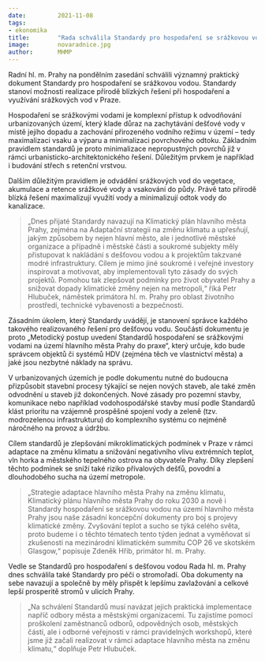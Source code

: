 ```yaml
---
date:         2021-11-08
tags:         
- ekonomika
title:        "Rada schválila Standardy pro hospodaření se srážkovou vodou. Žádné tepelné ostrovy, naopak přirozený vodní režim"
image: 	      novaradnice.jpg
author:       MHMP
---
```


 

Radní hl. m. Prahy na pondělním zasedání schválili významný praktický dokument Standardy pro hospodaření se srážkovou vodou. Standardy stanoví možnosti realizace přírodě blízkých řešení při hospodaření a využívání srážkových vod v Praze.

Hospodaření se srážkovými vodami je komplexní přístup k odvodňování urbanizovaných území, který klade důraz na zachytávání dešťové vody v místě jejího dopadu a zachování přirozeného vodního režimu v území – tedy maximalizaci vsaku a výparu a minimalizaci povrchového odtoku. Základním pravidlem standardů je proto minimalizace nepropustných povrchů již v rámci urbanisticko-architektonického řešení. Důležitým prvkem je například i budování střech s retenční vrstvou.

Dalším důležitým pravidlem je odvádění srážkových vod do vegetace, akumulace a retence srážkové vody a vsakování do půdy. Právě tato přírodě blízká řešení maximalizují využití vody a minimalizují odtok vody do kanalizace.

> „Dnes přijaté Standardy navazují na Klimatický plán hlavního města Prahy, zejména na Adaptační strategii na změnu klimatu a upřesňují, jakým způsobem by nejen hlavní město, ale i jednotlivé městské organizace a případně i městské části a soukromé subjekty měly přistupovat k nakládání s dešťovou vodou a k projektům takzvané modré infrastruktury. Cílem je mimo jiné soukromé i veřejné investory inspirovat a motivovat, aby implementovali tyto zásady do svých projektů. Pomohou tak zlepšovat podmínky pro život obyvatel Prahy a snižovat dopady klimatické změny nejen na metropoli,“ říká Petr Hlubuček, náměstek primátora hl. m. Prahy pro oblast životního prostředí, technické vybavenosti a bezpečnosti.  

Zásadním úkolem, který Standardy uvádějí, je stanovení správce každého takového realizovaného řešení pro dešťovou vodu. Součástí dokumentu je proto „Metodický postup uvedení Standardů hospodaření se srážkovými vodami na území hlavního města Prahy do praxe“, který určuje, kdo bude správcem objektů či systémů HDV (zejména těch ve vlastnictví města) a jaké jsou nezbytné náklady na správu.

V urbanizovaných územích je podle dokumentu nutné do budoucna přizpůsobit stavební procesy týkající se nejen nových staveb, ale také změn odvodnění u staveb již dokončených. Nové zásady pro pozemní stavby, komunikace nebo například vodohospodářské stavby musí podle Standardů klást prioritu na vzájemně prospěšné spojení vody a zeleně (tzv. modrozelenou infrastrukturu) do komplexního systému co nejméně náročného na provoz a údržbu.

Cílem standardů je zlepšování mikroklimatických podmínek v Praze v rámci adaptace na změnu klimatu a snižování negativního vlivu extrémních teplot, vln horka a městského tepelného ostrova na obyvatele Prahy. Díky zlepšení těchto podmínek se sníží také riziko přívalových dešťů, povodní a dlouhodobého sucha na území metropole.

> „Strategie adaptace hlavního města Prahy na změnu klimatu, Klimatický plánu hlavního města Prahy do roku 2030 a nově i Standardy hospodaření se srážkovou vodou na území hlavního města Prahy jsou naše zásadní koncepční dokumenty pro boj s projevy klimatické změny. Zvyšování teplot a sucho se týká celého světa, proto budeme i o těchto tématech tento týden jednat a vyměňovat si zkušenosti na mezinárodní klimatickém summitu COP 26 ve skotském Glasgow,“ popisuje Zdeněk Hřib, primátor hl. m. Prahy.  

Vedle se Standardů pro hospodaření s dešťovou vodou Rada hl. m. Prahy dnes schválila také Standardy pro péči o stromořadí. Oba dokumenty na sebe navazují a společně by měly přispět k lepšímu zavlažování a celkové lepší prosperitě stromů v ulicích Prahy.

> „Na schválení Standardů musí navázat jejich praktická implementace napříč odbory města a městskými organizacemi. Tu zajistíme pomocí proškolení zaměstnanců odborů, odpovědných osob, městských částí, ale i odborné veřejnosti v rámci pravidelných workshopů, které jsme již začali realizovat v rámci adaptace hlavního města na změnu klimatu,“ doplňuje Petr Hlubuček.
